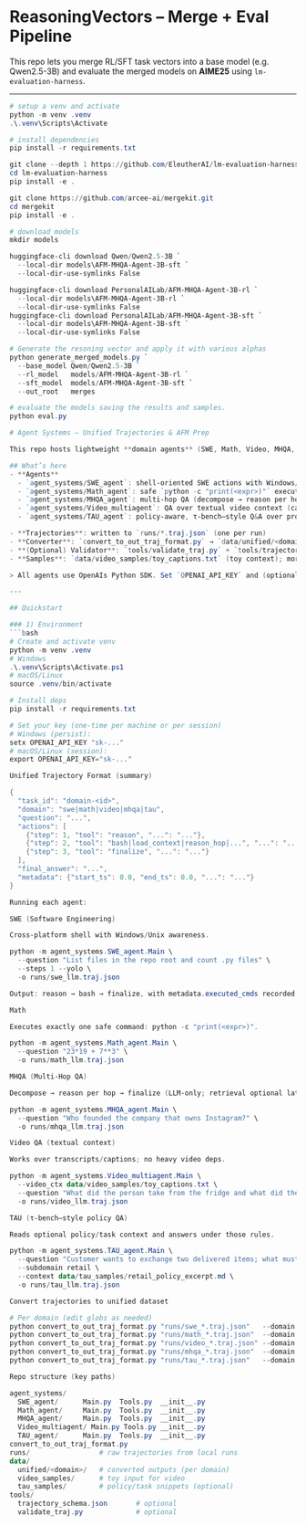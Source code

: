 # ReasoningVectors – Merge + Eval Pipeline

This repo lets you merge RL/SFT task vectors into a base model (e.g. Qwen2.5-3B) and evaluate the merged models on **AIME25** using `lm-evaluation-harness`.

---

```powershell
# setup a venv and activate
python -m venv .venv
.\.venv\Scripts\Activate

# install dependencies
pip install -r requirements.txt

git clone --depth 1 https://github.com/EleutherAI/lm-evaluation-harness
cd lm-evaluation-harness
pip install -e .

git clone https://github.com/arcee-ai/mergekit.git
cd mergekit
pip install -e .

# download models 
mkdir models

huggingface-cli download Qwen/Qwen2.5-3B `
  --local-dir models\AFM-MHQA-Agent-3B-sft `
  --local-dir-use-symlinks False

huggingface-cli download PersonalAILab/AFM-MHQA-Agent-3B-rl `
  --local-dir models\AFM-MHQA-Agent-3B-rl `
  --local-dir-use-symlinks False
huggingface-cli download PersonalAILab/AFM-MHQA-Agent-3B-sft `
  --local-dir models\AFM-MHQA-Agent-3B-sft `
  --local-dir-use-symlinks False

# Generate the resoning vector and apply it with various alphas
python generate_merged_models.py `
  --base_model Qwen/Qwen2.5-3B `
  --rl_model   models/AFM-MHQA-Agent-3B-rl `
  --sft_model  models/AFM-MHQA-Agent-3B-sft `
  --out_root   merges

# evaluate the models saving the results and samples.
python eval.py

# Agent Systems – Unified Trajectories & AFM Prep

This repo hosts lightweight **domain agents** (SWE, Math, Video, MHQA, TAU) that all emit a **standardized trajectory JSON** (`reason → tool calls → finalize`) to enable analysis, AFM-style distillation, and task/reasoning vector extraction.

## What’s here
- **Agents**
  - `agent_systems/SWE_agent`: shell-oriented SWE actions with Windows/Unix handling
  - `agent_systems/Math_agent`: safe `python -c "print(<expr>)"` execution
  - `agent_systems/MHQA_agent`: multi-hop QA (decompose → reason per hop → finalize)
  - `agent_systems/Video_multiagent`: QA over textual video context (captions/transcripts)
  - `agent_systems/TAU_agent`: policy-aware, τ-bench–style Q&A over provided rules/context

- **Trajectories**: written to `runs/*.traj.json` (one per run)
- **Converter**: `convert_to_out_traj_format.py` → `data/unified/<domain>/...`
- **(Optional) Validator**: `tools/validate_traj.py` + `tools/trajectory_schema.json`
- **Samples**: `data/video_samples/toy_captions.txt` (toy context); more to come

> All agents use OpenAIs Python SDK. Set `OPENAI_API_KEY` and (optionally) `OPENAI_MODEL` (defaults to `gpt-4o-mini`).

---

## Quickstart

### 1) Environment
```bash
# Create and activate venv
python -m venv .venv
# Windows
.\.venv\Scripts\Activate.ps1
# macOS/Linux
source .venv/bin/activate

# Install deps
pip install -r requirements.txt

# Set your key (one-time per machine or per session)
# Windows (persist):
setx OPENAI_API_KEY "sk-..."
# macOS/Linux (session):
export OPENAI_API_KEY="sk-..."

Unified Trajectory Format (summary)

{
  "task_id": "domain-<id>",
  "domain": "swe|math|video|mhqa|tau",
  "question": "...",
  "actions": [
    {"step": 1, "tool": "reason", "...": "..."},
    {"step": 2, "tool": "bash|load_context|reason_hop|...", "...": "..."},
    {"step": 3, "tool": "finalize", "...": "..."}
  ],
  "final_answer": "...",
  "metadata": {"start_ts": 0.0, "end_ts": 0.0, "...": "..."}
}

Running each agent:

SWE (Software Engineering)

Cross-platform shell with Windows/Unix awareness.

python -m agent_systems.SWE_agent.Main \
  --question "List files in the repo root and count .py files" \
  --steps 1 --yolo \
  -o runs/swe_llm.traj.json

Output: reason → bash → finalize, with metadata.executed_cmds recorded.

Math

Executes exactly one safe command: python -c "print(<expr>)".

python -m agent_systems.Math_agent.Main \
  --question "23*19 + 7**3" \
  -o runs/math_llm.traj.json

MHQA (Multi-Hop QA)

Decompose → reason per hop → finalize (LLM-only; retrieval optional later).

python -m agent_systems.MHQA_agent.Main \
  --question "Who founded the company that owns Instagram?" \
  -o runs/mhqa_llm.traj.json

Video QA (textual context)

Works over transcripts/captions; no heavy video deps.

python -m agent_systems.Video_multiagent.Main \
  --video_ctx data/video_samples/toy_captions.txt \
  --question "What did the person take from the fridge and what did they do with it?" \
  -o runs/video_llm.traj.json

TAU (τ-bench–style policy QA)

Reads optional policy/task context and answers under those rules.

python -m agent_systems.TAU_agent.Main \
  --question "Customer wants to exchange two delivered items; what must I confirm first?" \
  --subdomain retail \
  --context data/tau_samples/retail_policy_excerpt.md \
  -o runs/tau_llm.traj.json

Convert trajectories to unified dataset

# Per domain (edit globs as needed)
python convert_to_out_traj_format.py "runs/swe_*.traj.json"   --domain swe   --out_dir data/unified/swe
python convert_to_out_traj_format.py "runs/math_*.traj.json"  --domain math  --out_dir data/unified/math
python convert_to_out_traj_format.py "runs/video_*.traj.json" --domain video --out_dir data/unified/video
python convert_to_out_traj_format.py "runs/mhqa_*.traj.json"  --domain mhqa  --out_dir data/unified/mhqa
python convert_to_out_traj_format.py "runs/tau_*.traj.json"   --domain tau   --out_dir data/unified/tau

Repo structure (key paths)

agent_systems/
  SWE_agent/      Main.py  Tools.py  __init__.py
  Math_agent/     Main.py  Tools.py  __init__.py
  MHQA_agent/     Main.py  Tools.py  __init__.py
  Video_multiagent/ Main.py Tools.py __init__.py
  TAU_agent/      Main.py  Tools.py  __init__.py
convert_to_out_traj_format.py
runs/                 # raw trajectories from local runs
data/
  unified/<domain>/   # converted outputs (per domain)
  video_samples/      # toy input for video
  tau_samples/        # policy/task snippets (optional)
tools/
  trajectory_schema.json       # optional
  validate_traj.py             # optional
